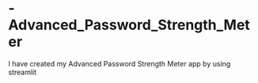 # -Advanced_Password_Strength_Meter
I have created my Advanced Password Strength Meter  app by using streamlit 
